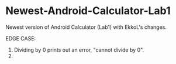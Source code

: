 # Newest-Android-Calculator-Lab1
Newest version of Android Calculator (Lab1) with EkkoL's changes.

EDGE CASE:
  1. Dividing by 0 prints out an error, "cannot divide by 0".
  2. 

